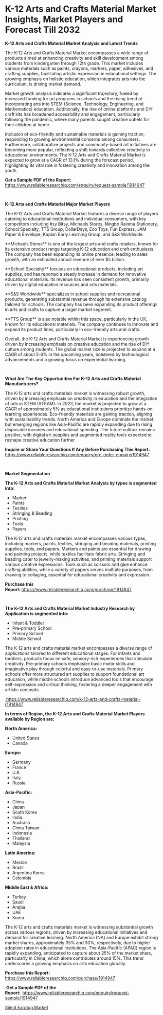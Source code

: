 <p><h1>K-12 Arts and Crafts Material Market Insights, Market Players and Forecast Till 2032</h1></p><p><strong>K-12 Arts and Crafts Material Market Analysis and Latest Trends</strong></p>
<p><p>The K-12 Arts and Crafts Material Market encompasses a wide range of products aimed at enhancing creativity and skill development among students from kindergarten through 12th grade. This market includes various materials such as paints, crayons, markers, paper, adhesives, and crafting supplies, facilitating artistic expression in educational settings. The growing emphasis on holistic education, which integrates arts into the curriculum, is driving market demand.</p><p>Market growth analysis indicates a significant trajectory, fueled by increased funding for art programs in schools and the rising trend of incorporating arts into STEM (Science, Technology, Engineering, and Mathematics) education. Additionally, the rise of online platforms and DIY craft kits has broadened accessibility and engagement, particularly following the pandemic, where many parents sought creative outlets for their children at home.</p><p>Inclusion of eco-friendly and sustainable materials is gaining traction, responding to growing environmental concerns among consumers. Furthermore, collaborative projects and community-based art initiatives are becoming more popular, reflecting a shift towards collective creativity in educational environments. The K-12 Arts and Crafts Material Market is expected to grow at a CAGR of 13.1% during the forecast period, highlighting its vital role in fostering creativity and innovation among the youth.</p></p>
<p><strong>Get a Sample PDF of the Report:&nbsp;</strong> <a href="https://www.reliableresearchiq.com/enquiry/request-sample/1914947?utm_campaign=2122&utm_medium=2&utm_source=Github&utm_content=ia&utm_term=10022025&utm_id=k-12-arts-and-crafts-material">https://www.reliableresearchiq.com/enquiry/request-sample/1914947</a></p>
<p>&nbsp;</p>
<p><strong>K-12 Arts and Crafts Material Major Market Players</strong></p>
<p><p>The K-12 Arts and Crafts Material Market features a diverse range of players catering to educational institutions and individual consumers, with key competitors including Itsy Bitsy, Michaels Stores, Ningbo Rainma Stationery, School Specialty, TTS Group, DollarDays, Eco Toys, Fun Express, JAM Paper & Envelope, Kaplan Early Learning Group, and S&S Worldwide.</p><p>**Michaels Stores** is one of the largest arts and crafts retailers, known for its extensive product range targeting K-12 education and craft enthusiasts. The company has been expanding its online presence, leading to sales growth, with an estimated annual revenue of over $5 billion. </p><p>**School Specialty** focuses on educational products, including art supplies, and has reported a steady increase in demand for innovative educational materials. Its revenue has seen consistent growth, primarily driven by digital education resources and arts materials.</p><p>**S&S Worldwide** specializes in school supplies and recreational products, generating substantial revenue through its extensive catalog tailored for schools. The company has been expanding its product offerings in arts and crafts to capture a larger market segment.</p><p>**TTS Group** is also notable within this space, particularly in the UK, known for its educational materials. The company continues to innovate and expand its product lines, particularly in eco-friendly arts and crafts.</p><p>Overall, the K-12 Arts and Crafts Material Market is experiencing growth driven by increasing emphasis on creative education and the rise of DIY culture among students. The global market size is projected to expand at a CAGR of about 5-6% in the upcoming years, bolstered by technological advancements and a growing focus on experiential learning.</p></p>
<p>&nbsp;</p>
<p><strong>What Are The Key Opportunities For K-12 Arts and Crafts Material Manufacturers?</strong></p>
<p><p>The K-12 arts and crafts materials market is witnessing robust growth, driven by increasing emphasis on creativity in education and the integration of arts in STEM (STEAM). In 2023, the market is projected to grow at a CAGR of approximately 5% as educational institutions prioritize hands-on learning experiences. Eco-friendly materials are gaining traction, aligning with sustainability trends. North America and Europe dominate the market, but emerging regions like Asia-Pacific are rapidly expanding due to rising disposable incomes and educational spending. The future outlook remains positive, with digital art supplies and augmented reality tools expected to reshape creative education further.</p></p>
<p><strong>Inquire or Share Your Questions If Any Before Purchasing This Report:</strong> <a href="https://www.reliableresearchiq.com/enquiry/pre-order-enquiry/1914947?utm_campaign=2122&utm_medium=2&utm_source=Github&utm_content=ia&utm_term=10022025&utm_id=k-12-arts-and-crafts-material">https://www.reliableresearchiq.com/enquiry/pre-order-enquiry/1914947</a></p>
<p>&nbsp;</p>
<p><strong>Market Segmentation</strong></p>
<p><strong>The K-12 Arts and Crafts Material Market Analysis by types is segmented into:</strong></p>
<p><ul><li>Marker</li><li>Paints</li><li>Textiles</li><li>Stringing & Beading</li><li>Printing</li><li>Tools</li><li>Papers</li></ul></p>
<p><p>The K-12 arts and crafts materials market encompasses various types, including markers, paints, textiles, stringing and beading materials, printing supplies, tools, and papers. Markers and paints are essential for drawing and painting projects, while textiles facilitate fabric arts. Stringing and beading cater to jewelry-making activities, and printing materials support various creative expressions. Tools such as scissors and glue enhance crafting abilities, while a variety of papers serves multiple purposes, from drawing to collaging, essential for educational creativity and expression.</p></p>
<p><strong>Purchase this Report:&nbsp;</strong><a href="https://www.reliableresearchiq.com/purchase/1914947?utm_campaign=2122&utm_medium=2&utm_source=Github&utm_content=ia&utm_term=10022025&utm_id=k-12-arts-and-crafts-material">https://www.reliableresearchiq.com/purchase/1914947</a></p>
<p>&nbsp;</p>
<p><strong>The K-12 Arts and Crafts Material Market Industry Research by Application is segmented into:</strong></p>
<p><ul><li>Infant & Toddler</li><li>Pre-primary School</li><li>Primary School</li><li>Middle School</li></ul></p>
<p><p>The K-12 arts and crafts material market encompasses a diverse range of applications tailored to different educational stages. For infants and toddlers, products focus on safe, sensory-rich experiences that stimulate creativity. Pre-primary schools emphasize basic motor skills and imaginative play through colorful and easy-to-use materials. Primary schools offer more structured art supplies to support foundational art education, while middle schools introduce advanced tools that encourage self-expression and critical thinking, fostering a deeper engagement with artistic concepts.</p></p>
<p><a href="https://www.reliableresearchiq.com/k-12-arts-and-crafts-material-r1914947?utm_campaign=2122&utm_medium=2&utm_source=Github&utm_content=ia&utm_term=10022025&utm_id=k-12-arts-and-crafts-material">&nbsp;https://www.reliableresearchiq.com/k-12-arts-and-crafts-material-r1914947</a></p>
<p><strong>In terms of Region, the K-12 Arts and Crafts Material Market Players available by Region are:</strong></p>
<p>
    <p> <strong> North America: </strong>
        <ul>
            <li>United States</li>
            <li>Canada</li>
        </ul>
        </p> 
    <p> <strong> Europe: </strong>
        <ul>
            <li>Germany</li>
            <li>France</li>
            <li>U.K.</li>
            <li>Italy</li>
            <li>Russia</li>
        </ul>
        </p> 
    <p> <strong> Asia-Pacific: </strong>
        <ul>
            <li>China</li>
            <li>Japan</li>
            <li>South Korea</li>
            <li>India</li>
            <li>Australia</li>
            <li>China Taiwan</li>
            <li>Indonesia</li>
            <li>Thailand</li>
            <li>Malaysia</li>
        </ul>
        </p> 
    <p> <strong> Latin America: </strong>
        <ul>
            <li>Mexico</li>
            <li>Brazil</li>
            <li>Argentina Korea</li>
            <li>Colombia</li>
        </ul>
        </p> 
    <p> <strong> Middle East & Africa: </strong>
        <ul>
            <li>Turkey</li>
            <li>Saudi</li>
            <li>Arabia</li>
            <li>UAE</li>
            <li>Korea</li>
        </ul>
    </p>
    </p>
<p><p>The K-12 arts and crafts materials market is witnessing substantial growth across various regions, driven by increasing educational initiatives and demand for creative learning. North America (NA) and Europe exhibit strong market shares, approximately 35% and 30%, respectively, due to higher adoption rates in educational institutions. The Asia-Pacific (APAC) region is rapidly expanding, anticipated to capture about 25% of the market share, particularly in China, which alone contributes around 15%. This trend underscores a growing emphasis on arts education globally.</p></p>
<p><strong>Purchase this Report: </strong><a href="https://www.reliableresearchiq.com/purchase/1914947?utm_campaign=2122&utm_medium=2&utm_source=Github&utm_content=ia&utm_term=10022025&utm_id=k-12-arts-and-crafts-material">https://www.reliableresearchiq.com/purchase/1914947</a></p>
<p>&nbsp;<strong>Get a Sample PDF of the Report:&nbsp;&nbsp;</strong><a href="https://www.reliableresearchiq.com/enquiry/request-sample/1914947?utm_campaign=2122&utm_medium=2&utm_source=Github&utm_content=ia&utm_term=10022025&utm_id=k-12-arts-and-crafts-material">https://www.reliableresearchiq.com/enquiry/request-sample/1914947</a></p>
<p><strong></strong></p>
<p><p><a href="https://github.com/NargisHussain432/Market-Research-Report-List-1/blob/main/silent-earplug-market.md?utm_campaign=2122&utm_medium=2&utm_source=Github&utm_content=ia&utm_term=10022025&utm_id=k-12-arts-and-crafts-material">Silent Earplug Market</a></p></p>